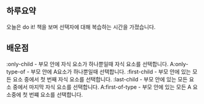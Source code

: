 ## 하루요약
오늘은 do it! 책을 보며 선택자에 대해 복습하는 시간을 가졌습니다.
## 배운점
:only-child - 부모 안에 자식 요소가 하나뿐일때 자식 요소를 선택합니다.
A:only-type-of - 부모 안에 A요소가 하나뿐일때 선택합니다.
:first-child - 부모 안에 있는 모든 요소 중에서 첫 번째 자식 요소를 선택합니다.
:last-child - 부모 안에 있는 모든 요소 중에서 마지막 자식 요소를 선택합니다.
A:first-of-type - 부모 안에 있는 모든 A 요소중에 첫 번쨰 요소를 선택합니다.